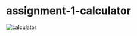 # assignment-1-calculator
![calculator](https://user-images.githubusercontent.com/56371166/147276390-e8b5850c-37f7-4c52-a4b5-3db50b7e6932.jpg)

